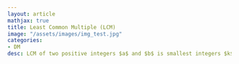 ```yaml
---
layout: article
mathjax: true
title: Least Common Multiple (LCM)
image: "/assets/images/img_test.jpg"
categories:
- DM
desc: LCM of two positive integers $a$ and $b$ is smallest integers $k$ such that $a | k$ and $b | k$. It is denoted as $lcm(a, b)$.

































































































































































































































































































































































 
imagealt: 
---
```


*LCM* of two positive integers $a$ and $b$ is smallest integers $k$ such that $a | k$ and $b | k$. It is denoted as $lcm(a, b)$.


































































































































































































































































































































































### Finding LCM using [Prime Factorization]({% post_url 2020-08-14-prime-factorization %})

Given $a = p_1^{a_1}p_2^{a_2} \dots p_n^{a_n}$ and $b = p_1^{b_1}p_2^{b_2} \dots p_n^{b_n}$.


































































































































































































































































































































































Then $lcm(a, b) = p_1^{max(a_1, b_1)}p_2^{max(a_2, b_2)} \dots p_n^{max(a_n, b_n)}$


































































































































































































































































































































































If $a$ and $b$ are positive integers then $a \cdot b = lcm(a, b) \cdot gcd(a, b)$
































































































































































































































































































































































